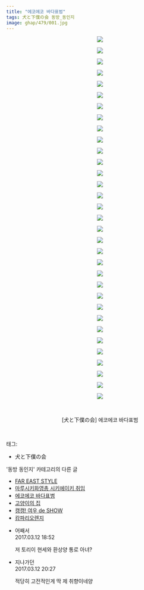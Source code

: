 ```yaml
---
title: "에코에코 바다표범"
tags: 犬と下僕の会 동방_동인지
image: ghap/479/001.jpg
---
```

<div class="article">
<p style="text-align: center; clear: none; float: none;"><img src="{{ site.nasurl }}/ghap/479/001.jpg"/></p>
<p style="text-align: center; clear: none; float: none;"><img src="{{ site.nasurl }}/ghap/479/002.jpg"/></p>
<p style="text-align: center; clear: none; float: none;"><img src="{{ site.nasurl }}/ghap/479/003.jpg"/></p>
<p style="text-align: center; clear: none; float: none;"><img src="{{ site.nasurl }}/ghap/479/004.jpg"/></p>
<p style="text-align: center; clear: none; float: none;"><img src="{{ site.nasurl }}/ghap/479/005.jpg"/></p>
<p style="text-align: center; clear: none; float: none;"><img src="{{ site.nasurl }}/ghap/479/006.jpg"/></p>
<p style="text-align: center; clear: none; float: none;"><img src="{{ site.nasurl }}/ghap/479/007.jpg"/></p>
<p style="text-align: center; clear: none; float: none;"><img src="{{ site.nasurl }}/ghap/479/008.jpg"/></p>
<p style="text-align: center; clear: none; float: none;"><img src="{{ site.nasurl }}/ghap/479/009.jpg"/></p>
<p style="text-align: center; clear: none; float: none;"><img src="{{ site.nasurl }}/ghap/479/010.jpg"/></p>
<p style="text-align: center; clear: none; float: none;"><img src="{{ site.nasurl }}/ghap/479/011.jpg"/></p>
<p style="text-align: center; clear: none; float: none;"><img src="{{ site.nasurl }}/ghap/479/012.jpg"/></p>
<p style="text-align: center; clear: none; float: none;"><img src="{{ site.nasurl }}/ghap/479/013.jpg"/></p>
<p style="text-align: center; clear: none; float: none;"><img src="{{ site.nasurl }}/ghap/479/014.jpg"/></p>
<p style="text-align: center; clear: none; float: none;"><img src="{{ site.nasurl }}/ghap/479/015.jpg"/></p>
<p style="text-align: center; clear: none; float: none;"><img src="{{ site.nasurl }}/ghap/479/016.jpg"/></p>
<p style="text-align: center; clear: none; float: none;"><img src="{{ site.nasurl }}/ghap/479/017.jpg"/></p>
<p style="text-align: center; clear: none; float: none;"><img src="{{ site.nasurl }}/ghap/479/018.jpg"/></p>
<p style="text-align: center; clear: none; float: none;"><img src="{{ site.nasurl }}/ghap/479/019.jpg"/></p>
<p style="text-align: center; clear: none; float: none;"><img src="{{ site.nasurl }}/ghap/479/020.jpg"/></p>
<p style="text-align: center; clear: none; float: none;"><img src="{{ site.nasurl }}/ghap/479/021.jpg"/></p>
<p style="text-align: center; clear: none; float: none;"><img src="{{ site.nasurl }}/ghap/479/022.jpg"/></p>
<p style="text-align: center; clear: none; float: none;"><img src="{{ site.nasurl }}/ghap/479/023.jpg"/></p>
<p style="text-align: center; clear: none; float: none;"><img src="{{ site.nasurl }}/ghap/479/024.jpg"/></p>
<p style="text-align: center; clear: none; float: none;"><img src="{{ site.nasurl }}/ghap/479/025.jpg"/></p>
<p style="text-align: center; clear: none; float: none;"><img src="{{ site.nasurl }}/ghap/479/026.jpg"/></p>
<p style="text-align: center; clear: none; float: none;"><img src="{{ site.nasurl }}/ghap/479/027.jpg"/></p>
<p style="text-align: center; clear: none; float: none;"><img src="{{ site.nasurl }}/ghap/479/028.jpg"/></p>
<p style="text-align: center; clear: none; float: none;"><img src="{{ site.nasurl }}/ghap/479/029.jpg"/></p>
<p style="text-align: center; clear: none; float: none;"><img src="{{ site.nasurl }}/ghap/479/030.jpg"/></p>
<p style="text-align: center; clear: none; float: none;"><img src="{{ site.nasurl }}/ghap/479/031.jpg"/></p>
<p style="text-align: center; clear: none; float: none;"><img src="{{ site.nasurl }}/ghap/479/032.jpg"/></p>
<p style="text-align: center; clear: none; float: none;"><img src="{{ site.nasurl }}/ghap/479/033.jpg"/></p>
<p style="text-align: center; clear: none; float: none;"><br/></p>
<p style="text-align: center; clear: none; float: none;">[犬と下僕の会] 에코에코 바다표범</p>
<p><br/></p>
</div><div class="tagTrail">
<p>태그: </p>
<ul>
<li>犬と下僕の会</li>
</ul>
</div><div class="another">
<p>'동방 동인지' 카테고리의 다른 글</p>
<ul>
<li><a href="/2016-06-21-ghap_481">FAR EAST STYLE</a></li>
<li><a href="/2016-06-21-ghap_480">마루시키화영총 시키에이키 취임</a></li>
<li><a href="/2016-06-21-ghap_479">에코에코 바다표범</a></li>
<li><a href="/2016-06-21-ghap_478">고양이의 집</a></li>
<li><a href="/2016-06-21-ghap_477">캥캥! 여우 de SHOW</a></li>
<li><a href="/2016-06-21-ghap_476">캄파리오렌지</a></li>
</ul>
</div><div class="cb_module cb_fluid">
<div class="cb_wrt cb_profile">
<div class="comment">
<ul>
<li class="cb_thumb_off" id="comment14937633">
<div class="cb_comment_area">
<div class="cb_info_area">
<div class="cb_section">
<span class="cb_nick_name">어째서</span>
</div>
<div class="cb_section">
<span class="cb_date">2017.03.12 18:52 </span>
</div>
</div>
<div class="cb_dsc_comment">
<p class="cb_dsc">
											저 토리이 현세와 환상양 통로 아녀?
										</p>
</div>
</div></li>
<li class="cb_thumb_off" id="comment14937689">
<div class="cb_comment_area">
<div class="cb_info_area">
<div class="cb_section">
<span class="cb_nick_name">지나가던</span>
</div>
<div class="cb_section">
<span class="cb_date">2017.03.12 20:27 </span>
</div>
</div>
<div class="cb_dsc_comment">
<p class="cb_dsc">
											적당히 고전적인게 딱 제 취향이네양
										</p>
</div>
</div></li>
</ul>
</div>
</div><!-- commentList close -->
</div>